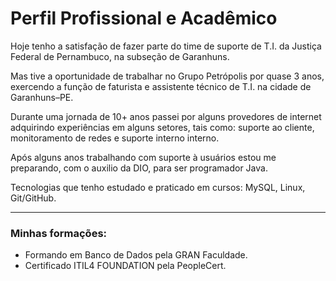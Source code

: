<!-- https://github.com/ErickFSilvaProg/desafio-github-markdown.git -->

# Perfil Profissional e Acadêmico

Hoje tenho a satisfação de fazer parte do time de suporte de T.I. da Justiça Federal de Pernambuco, na subseção de Garanhuns.

Mas tive a oportunidade de trabalhar no Grupo Petrópolis por quase 3 anos, exercendo a função de faturista e assistente técnico de T.I. na cidade de Garanhuns–PE.

Durante uma jornada de 10+ anos passei por alguns provedores de internet adquirindo experiências em alguns setores, tais como: suporte ao cliente, monitoramento de redes e suporte interno interno.

Após alguns anos trabalhando com suporte à usuários estou me preparando, com o auxilio da DIO, para ser programador Java.

Tecnologias que tenho estudado e praticado em cursos: MySQL, Linux, Git/GitHub.

---

### Minhas formações:

- Formando em Banco de Dados pela GRAN Faculdade.
- Certificado ITIL4 FOUNDATION pela PeopleCert.
